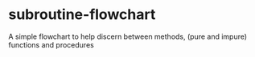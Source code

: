 # subroutine-flowchart
A simple flowchart to help discern between methods, (pure and impure) functions and procedures
